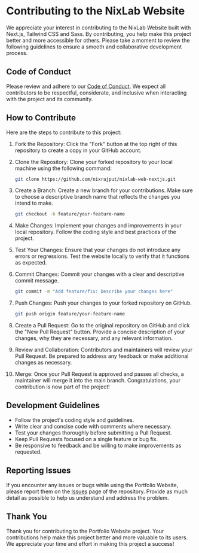 # Contributing to the NixLab Website

We appreciate your interest in contributing to the NixLab Website built with Next.js, Tailwind CSS and Sass. By contributing, you help make this project better and more accessible for others. Please take a moment to review the following guidelines to ensure a smooth and collaborative development process.

## Code of Conduct

Please review and adhere to our [Code of Conduct](CODE_OF_CONDUCT.md). We expect all contributors to be respectful, considerate, and inclusive when interacting with the project and its community.

## How to Contribute

Here are the steps to contribute to this project:

1. Fork the Repository: Click the "Fork" button at the top right of this repository to create a copy in your GitHub account.

2. Clone the Repository: Clone your forked repository to your local machine using the following command:

   ```bash
   git clone https://github.com/nixrajput/nixlab-web-nextjs.git
   ```

3. Create a Branch: Create a new branch for your contributions. Make sure to choose a descriptive branch name that reflects the changes you intend to make.

   ```bash
   git checkout -b feature/your-feature-name
   ```

4. Make Changes: Implement your changes and improvements in your local repository. Follow the coding style and best practices of the project.

5. Test Your Changes: Ensure that your changes do not introduce any errors or regressions. Test the website locally to verify that it functions as expected.

6. Commit Changes: Commit your changes with a clear and descriptive commit message.

   ```bash
   git commit -m "Add feature/fix: Describe your changes here"
   ```

7. Push Changes: Push your changes to your forked repository on GitHub.

   ```bash
   git push origin feature/your-feature-name
   ```

8. Create a Pull Request: Go to the original repository on GitHub and click the "New Pull Request" button. Provide a concise description of your changes, why they are necessary, and any relevant information.

9. Review and Collaboration: Contributors and maintainers will review your Pull Request. Be prepared to address any feedback or make additional changes as necessary.

10. Merge: Once your Pull Request is approved and passes all checks, a maintainer will merge it into the main branch. Congratulations, your contribution is now part of the project!

## Development Guidelines

- Follow the project's coding style and guidelines.
- Write clear and concise code with comments where necessary.
- Test your changes thoroughly before submitting a Pull Request.
- Keep Pull Requests focused on a single feature or bug fix.
- Be responsive to feedback and be willing to make improvements as requested.

## Reporting Issues

If you encounter any issues or bugs while using the Portfolio Website, please report them on the [Issues](https://github.com/nixrajput/nixlab-web-nextjs/issues) page of the repository. Provide as much detail as possible to help us understand and address the problem.

## Thank You

Thank you for contributing to the Portfolio Website project. Your contributions help make this project better and more valuable to its users. We appreciate your time and effort in making this project a success!

